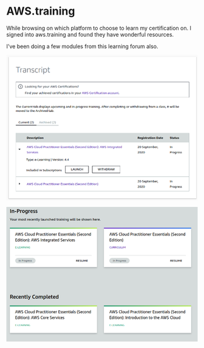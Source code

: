 # AWS.training

While browsing on which platform to choose to learn my certification on. I signed into aws.training and found they have wonderful resources.

I've been doing a few modules from this learning forum also. 

![](../.gitbook/assets/screenshot-from-2020-11-05-21-53-17.png)

![](../.gitbook/assets/screenshot-from-2020-11-05-21-51-18.png)

